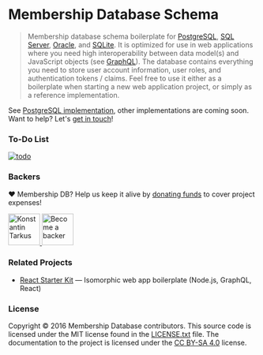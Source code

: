 # Membership Database Schema

> Membership database schema boilerplate for
> [PostgreSQL](https://aws.amazon.com/rds/postgresql/),
> [SQL Server](https://azure.microsoft.com/services/sql-database/),
> [Oracle](https://aws.amazon.com/rds/oracle/), and [SQLite](http://sqlite.org/).
> It is optimized for use in web applications where you need high
> interoperability between data model(s) and JavaScript objects (see
> [GraphQL](http://graphql.org/)). The database contains everything you need to
> store user account information, user roles, and authentication tokens /
> claims. Feel free to use it either as a boilerplate when starting a new web
> application project, or simply as a reference implementation.

See [PostgreSQL implementation](https://github.com/membership/membership.db/tree/master/postgres),
other implementations are coming soon. Want to help? Let's [get in touch](mailto:hello@tarkus.me)!

### To-Do List

[![todo](https://dl.dropboxusercontent.com/u/16006521/membership/todo.png)](https://waffle.io/membership/membership.db)

### Backers

♥ Membership DB? Help us keep it alive by [donating funds](https://www.patreon.com/tarkus) to cover project expenses!

<a href="https://github.com/koistya" target="_blank" title="Konstantin Tarkus">
  <img src="https://github.com/koistya.png?size=64" width="64" height="64" alt="Konstantin Tarkus">
</a>
<a href="https://www.patreon.com/tarkus" target="_blank">
  <img src="https://opencollective.com/static/images/become_backer.svg" width="64" height="64" alt="Become a backer">
</a>

### Related Projects

* [React Starter Kit](https://github.com/kriasoft/react-starter-kit) — Isomorphic web app boilerplate (Node.js, GraphQL, React)

### License

Copyright © 2016 Membership Database contributors. This source code is licensed
under the MIT license found in the [LICENSE.txt](https://github.com/membership/membership.db/blob/master/LICENSE.txt)
file. The documentation to the project is licensed under the
[CC BY-SA 4.0](http://creativecommons.org/licenses/by-sa/4.0/) license.
